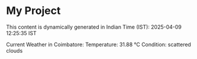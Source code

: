 # My Project

This content is dynamically generated in Indian Time (IST): 2025-04-09 12:25:35 IST


Current Weather in Coimbatore:
Temperature: 31.88 °C
Condition: scattered clouds
